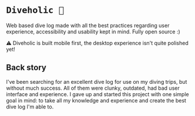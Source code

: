 # `Diveholic 🤿`

Web based dive log made with all the best practices regarding user experience, accessibility and usability kept in mind. Fully open source :)

⚠️ Diveholic is built mobile first, the desktop experience isn't quite polished yet!

## Back story

I've been searching for an excellent dive log for use on my diving trips, but without much success. All of them were clunky, outdated, had bad user interface and experience. I gave up and started this project with one simple goal in mind: to take all my knowledge and experience and create the best dive log I'm able to.
